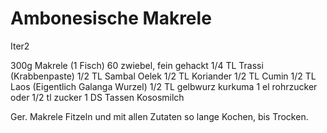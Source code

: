 Ambonesische Makrele
====================
Iter2

300g Makrele (1 Fisch)
60 zwiebel, fein gehackt
1/4 TL Trassi (Krabbenpaste)
1/2 TL Sambal Oelek
1/2 TL Koriander
1/2 TL Cumin
1/2 TL Laos (Eigentlich Galanga Wurzel)
1/2 TL gelbwurz kurkuma
1 el rohrzucker oder 1/2 tl zucker
1 DS Tassen Kososmilch


Ger. Makrele Fitzeln und mit allen Zutaten so lange Kochen, bis Trocken.


